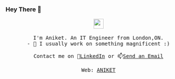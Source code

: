 ### Hey There 👋

<p align="center">
  <img src="https://user-images.githubusercontent.com/5679180/79618120-0daffb80-80be-11ea-819e-d2b0fa904d07.gif" width="27px">
  <br><br>
  <samp>
I'm Aniket. An IT Engineer from London,ON.
    <br>
    - 🔭 I usually work on something magnificent :) 
     <br><br>Contact me on 💬<a href="https://linkedin.com/in/aniketmishra267/">LinkedIn</a> or 📫<a href="mailto:mishraaniket267@gmail.com">Send an Email</a>
     <br><br>Web: <a href="https://about.me/aniketmishra">ANIKET</a>
     <br>
 <!-- Dev Profile: <img src="https://d2fltix0v2e0sb.cloudfront.net/dev-badge.svg" alt="Aniket ☕ 's DEV Profile" height="30" width="30">
</a>
  </samp>
</p>
<!--
**Novartus/Novartus** is a ✨ _special_ ✨ repository because its `README.md` (this file) appears on your GitHub profile.

Here are some ideas to get you started:

- 🔭 I’m currently working on ...
- 🌱 I’m currently learning ...
- 👯 I’m looking to collaborate on ...
- 🤔 I’m looking for help with ...
- 💬 Ask me about ...
- 📫 How to reach me: ...
- 😄 Pronouns: ...
- ⚡ Fun fact: ...
-->
